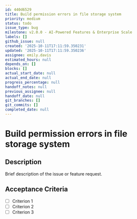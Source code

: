 ```yaml
---
id: 440d6529
title: Build permission errors in file storage system
priority: medium
status: todo
issue_type: bug
milestone: v2.0.0 - AI-Powered Features & Enterprise Scale
labels: []
github_issue: null
created: '2025-10-11T17:11:59.350231'
updated: '2025-10-11T17:11:59.350236'
assignee: emily.davis
estimated_hours: null
depends_on: []
blocks: []
actual_start_date: null
actual_end_date: null
progress_percentage: null
handoff_notes: null
previous_assignee: null
handoff_date: null
git_branches: []
git_commits: []
completed_date: null
---
```


# Build permission errors in file storage system

## Description

Brief description of the issue or feature request.

## Acceptance Criteria

- [ ] Criterion 1
- [ ] Criterion 2
- [ ] Criterion 3